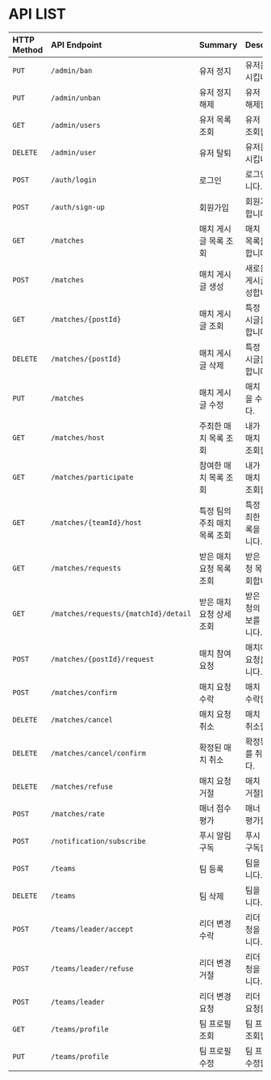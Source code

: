 # API LIST

| HTTP Method | API Endpoint | Summary | Description |
| :--- | :--- | :--- | :--- |
| `PUT` | `/admin/ban` | 유저 정지 | 유저를 정지시킵니다. |
| `PUT` | `/admin/unban` | 유저 정지 해제 | 유저 정지를 해제합니다. |
| `GET` | `/admin/users` | 유저 목록 조회 | 유저 목록을 조회합니다. |
| `DELETE` | `/admin/user` | 유저 탈퇴 | 유저를 탈퇴시킵니다. |
| `POST` | `/auth/login` | 로그인 | 로그인을 합니다. |
| `POST` | `/auth/sign-up` | 회원가입 | 회원가입을 합니다. |
| `GET` | `/matches` | 매치 게시글 목록 조회 | 매치 게시글 목록을 조회합니다. |
| `POST` | `/matches` | 매치 게시글 생성 | 새로운 매치 게시글을 생성합니다. |
| `GET` | `/matches/{postId}` | 매치 게시글 조회 | 특정 매치 게시글을 조회합니다. |
| `DELETE` | `/matches/{postId}` | 매치 게시글 삭제 | 특정 매치 게시글을 삭제합니다. |
| `PUT` | `/matches` | 매치 게시글 수정 | 매치 게시글을 수정합니다. |
| `GET` | `/matches/host` | 주최한 매치 목록 조회 | 내가 주최한 매치 목록을 조회합니다. |
| `GET` | `/matches/participate` | 참여한 매치 목록 조회 | 내가 참여한 매치 목록을 조회합니다. |
| `GET` | `/matches/{teamId}/host` | 특정 팀의 주최 매치 목록 조회 | 특정 팀이 주최한 매치 목록을 조회합니다. |
| `GET` | `/matches/requests` | 받은 매치 요청 목록 조회 | 받은 매치 요청 목록을 조회합니다. |
| `GET` | `/matches/requests/{matchId}/detail` | 받은 매치 요청 상세 조회 | 받은 매치 요청의 상세 정보를 조회합니다. |
| `POST` | `/matches/{postId}/request` | 매치 참여 요청 | 매치에 참여 요청을 보냅니다. |
| `POST` | `/matches/confirm` | 매치 요청 수락 | 매치 요청을 수락합니다. |
| `DELETE` | `/matches/cancel` | 매치 요청 취소 | 매치 요청을 취소합니다. |
| `DELETE` | `/matches/cancel/confirm` | 확정된 매치 취소 | 확정된 매치를 취소합니다. |
| `DELETE` | `/matches/refuse` | 매치 요청 거절 | 매치 요청을 거절합니다. |
| `POST` | `/matches/rate` | 매너 점수 평가 | 매너 점수를 평가합니다. |
| `POST` | `/notification/subscribe` | 푸시 알림 구독 | 푸시 알림을 구독합니다. |
| `POST` | `/teams` | 팀 등록 | 팀을 등록합니다. |
| `DELETE` | `/teams` | 팀 삭제 | 팀을 삭제합니다. |
| `POST` | `/teams/leader/accept` | 리더 변경 수락 | 리더 변경 요청을 수락합니다. |
| `POST` | `/teams/leader/refuse` | 리더 변경 거절 | 리더 변경 요청을 거절합니다. |
| `POST` | `/teams/leader` | 리더 변경 요청 | 리더 변경을 요청합니다. |
| `GET` | `/teams/profile` | 팀 프로필 조회 | 팀 프로필을 조회합니다. |
| `PUT` | `/teams/profile` | 팀 프로필 수정 | 팀 프로필을 수정합니다. |